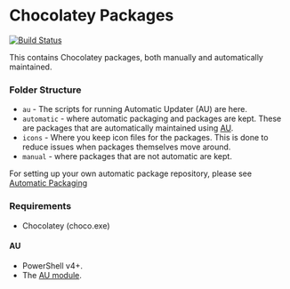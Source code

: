 # Chocolatey Packages

[![Build Status](https://dev.azure.com/dukesb11/Chocolatey-Packages/_apis/build/status/bdukes.Chocolatey-Packages)](https://dev.azure.com/dukesb11/Chocolatey-Packages/_build/latest?definitionId=1)

This contains Chocolatey packages, both manually and automatically maintained.

### Folder Structure

* `au` - The scripts for running Automatic Updater (AU) are here.
* `automatic` - where automatic packaging and packages are kept. These are packages that are automatically maintained using [AU](https://chocolatey.org/packages/au).
* `icons` - Where you keep icon files for the packages. This is done to reduce issues when packages themselves move around.
* `manual` - where packages that are not automatic are kept.

For setting up your own automatic package repository, please see [Automatic Packaging](https://chocolatey.org/docs/automatic-packages)

### Requirements

* Chocolatey (choco.exe)

#### AU

* PowerShell v4+.
* The [AU module](https://chocolatey.org/packages/au).
